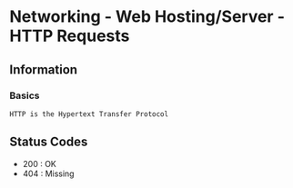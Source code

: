 # Networking - Web Hosting/Server - HTTP Requests

## Information
### Basics
```
HTTP is the Hypertext Transfer Protocol
```

## Status Codes
+ 200 : OK
+ 404 : Missing


